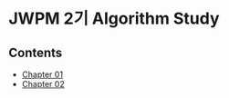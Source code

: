 # JWPM 2기 Algorithm Study

## Contents
- [Chapter 01](https://github.com/gyumin-kim/algorithm-jwpm-study/tree/master/src/examples/test/chap01)
- [Chapter 02](https://github.com/gyumin-kim/algorithm-jwpm-study/tree/master/src/examples/test/chap02)
